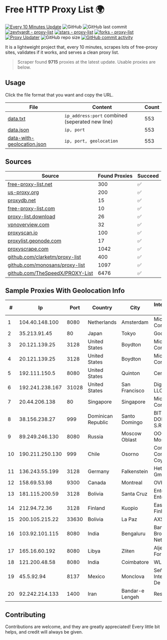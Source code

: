 
# Free HTTP Proxy List 🌍

[![Every 10 Minutes Update](https://github.com/mertguvencli/http-proxy-list/actions/workflows/main.yml/badge.svg?branch=main)](https://github.com/mertguvencli/http-proxy-list/actions/workflows/main.yml)
![GitHub](https://img.shields.io/github/license/mertguvencli/http-proxy-list)
![GitHub last commit](https://img.shields.io/github/last-commit/mertguvencli/http-proxy-list)
[![zevtyardt - proxy-list](https://img.shields.io/static/v1?label=zevtyardt&message=proxy-list&color=blue&logo=github)](https://github.com/zevtyardt/proxy-list "Go to GitHub repo")
[![stars - proxy-list](https://img.shields.io/github/stars/zevtyardt/proxy-list?style=social)](https://github.com/zevtyardt/proxy-list)
[![forks - proxy-list](https://img.shields.io/github/forks/zevtyardt/proxy-list?style=social)](https://github.com/zevtyardt/proxy-list)
[![Proxy Updater](https://github.com/zevtyardt/proxy-list/workflows/Proxy%20Updater/badge.svg)](https://github.com/zevtyardt/proxy-list/actions?query=workflow:"Proxy+Updater")
![GitHub repo size](https://img.shields.io/github/repo-size/zevtyardt/proxy-list)
[![GitHub commit activity](https://img.shields.io/github/commit-activity/m/zevtyardt/proxy-list?logo=commits)](https://github.com/zevtyardt/proxy-list/commits/main)

It is a lightweight project that, every 10 minutes, scrapes lots of free-proxy sites, validates if it works, and serves a clean proxy list.

> Scraper found **9715** proxies at the latest update. Usable proxies are below.

## Usage

Click the file format that you want and copy the URL.

|File|Content|Count|
|----|-------|-----|
|[data.txt](https://raw.githubusercontent.com/mertguvencli/http-proxy-list/main/proxy-list/data.txt)|`ip_address:port` combined (seperated new line)|553|
|[data.json](https://raw.githubusercontent.com/mertguvencli/http-proxy-list/main/proxy-list/data.json)|`ip, port`|553|
|[data-with-geolocation.json](https://raw.githubusercontent.com/mertguvencli/http-proxy-list/main/proxy-list/data-with-geolocation.json)|`ip, port, geolocation`|553|

## Sources

|Source|Found Proxies|Succeed|
|------|-------------|-------|
|[free-proxy-list.net](https://free-proxy-list.net)|300|✅|
|[us-proxy.org](https://www.us-proxy.org)|200|✅|
|[proxydb.net](http://proxydb.net)|15|✅|
|[free-proxy-list.com](https://free-proxy-list.com/?page=&port=&type%5B%5D=http&type%5B%5D=https&up_time=0&search=Search)|10|✅|
|[proxy-list.download](https://www.proxy-list.download/HTTP)|26|✅|
|[vpnoverview.com](https://vpnoverview.com/privacy/anonymous-browsing/free-proxy-servers)|32|✅|
|[proxyscan.io](https://www.proxyscan.io)|100|✅|
|[proxylist.geonode.com](https://proxylist.geonode.com/api/proxy-list?limit=300&page=1&sort_by=lastChecked&sort_type=desc&protocols=http,https)|17|✅|
|[proxyscrape.com](https://api.proxyscrape.com/v2/?request=displayproxies&protocol=http&timeout=10000&country=all&ssl=all&anonymity=all)|1042|✅|
|[github.com/clarketm/proxy-list](https://raw.githubusercontent.com/clarketm/proxy-list/master/proxy-list-raw.txt)|400|✅|
|[github.com/monosans/proxy-list](https://raw.githubusercontent.com/monosans/proxy-list/main/proxies/http.txt)|1097|✅|
|[github.com/TheSpeedX/PROXY-List](https://raw.githubusercontent.com/TheSpeedX/PROXY-List/master/http.txt)|6476|✅|


## Sample Proxies With Geolocation Info

|#|Ip|Port|Country|City|Internet Service Provider|
|-|--|----|-------|----|-------------------------|
|1|104.40.148.100|8080|Netherlands|Amsterdam|Microsoft Corporation|
|2|35.213.91.45|80|Japan|Tokyo|Google LLC|
|3|20.121.139.25|3128|United States|Boydton|Microsoft Corporation|
|4|20.121.139.25|3128|United States|Boydton|Microsoft Corporation|
|5|192.111.150.5|8080|United States|Quinton|Centrilogic|
|6|192.241.238.167|31028|United States|San Francisco|DigitalOcean, LLC|
|7|20.44.206.138|80|Singapore|Singapore|Microsoft Corporation|
|8|38.156.238.27|999|Dominican Republic|Santo Domingo|BITNET DOMINICANA, S.R.L.|
|9|89.249.246.130|8080|Russia|Moscow Oblast|OOO "Gruppa MosLine"|
|10|190.211.250.130|999|Chile|Osorno|Compañia de Comunicaciones Coyhaique Ltda.|
|11|136.243.55.199|3128|Germany|Falkenstein|Hetzner Online GmbH|
|12|158.69.53.98|9300|Canada|Montreal|OVH SAS|
|13|181.115.200.59|3128|Bolivia|Santa Cruz|Entel S.A. - EntelNet|
|14|212.94.72.36|3128|Finland|Kuopio|Easylinehost Finland Oy|
|15|200.105.215.22|33630|Bolivia|La Paz|AXS Bolivia S. A.|
|16|103.92.101.115|8080|India|Bengaluru|Bangalore Broadband Network Pvt Ltd|
|17|165.16.60.192|8080|Libya|Zliten|Aljeel Aljadeed For Technology|
|18|121.200.48.58|8080|India|Coimbatore|WLSNET|
|19|45.5.92.94|8137|Mexico|Monclova|Señal Interactiva, S.A De C.V|
|20|92.242.214.133|1400|Iran|Bandar-e Lengeh|Respina|



## Contributing

Contributions are welcome, and they are greatly appreciated! Every
little bit helps, and credit will always be given.

